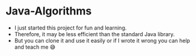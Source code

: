 # Java-Algorithms

* I just started this project for fun and learning.
* Therefore, it may be less efficient than the standard Java library. 
* But you can clone it and use it easily or if I wrote it wrong you can help and teach me 😅